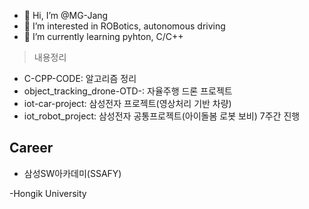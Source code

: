 - 👋 Hi, I’m @MG-Jang
- 👀 I’m interested in ROBotics, autonomous driving
- 🌱 I’m currently learning pyhton, C/C++

> 내용정리

- C-CPP-CODE: 알고리즘 정리
- object_tracking_drone-OTD-: 자율주행 드론 프로젝트
- iot-car-project: 삼성전자 프로젝트(영상처리 기반 차량)
- iot_robot_project: 삼성전자 공통프로젝트(아이돌봄 로봇 보비) 7주간 진행

## Career

- 삼성SW아카데미(SSAFY)
  

-Hongik University


<!---
MG-Jang/MG-Jang is a ✨ special ✨ repository because its `README.md` (this file) appears on your GitHub profile.
You can click the Preview link to take a look at your changes.
--->
